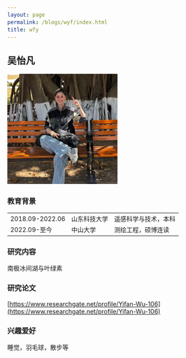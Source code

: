 ```yaml
---
layout: page
permalink: /blogs/wyf/index.html
title: wfy
---
```


## 吴怡凡

<img src="/blogs/team_members.assets/wuyifan1.png" style="width:50%">

### 教育背景

<table class="table_md">
  <tr>
    <td>2018.09-2022.06</td>
    <td>山东科技大学</td>
    <td>遥感科学与技术，本科</td>
  </tr>
  <tr>
    <td>2022.09-至今</td>
    <td>中山大学</td>
    <td>测绘工程，硕博连读</td>
  </tr>
</table>

### 研究内容
南极冰间湖与叶绿素

### 研究论文
[https://www.researchgate.net/profile/Yifan-Wu-106](https://www.researchgate.net/profile/Yifan-Wu-106)

### 兴趣爱好
睡觉，羽毛球，散步等